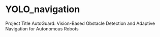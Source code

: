 # YOLO_navigation
Project Title
AutoGuard: Vision-Based Obstacle Detection and Adaptive Navigation for Autonomous Robots
